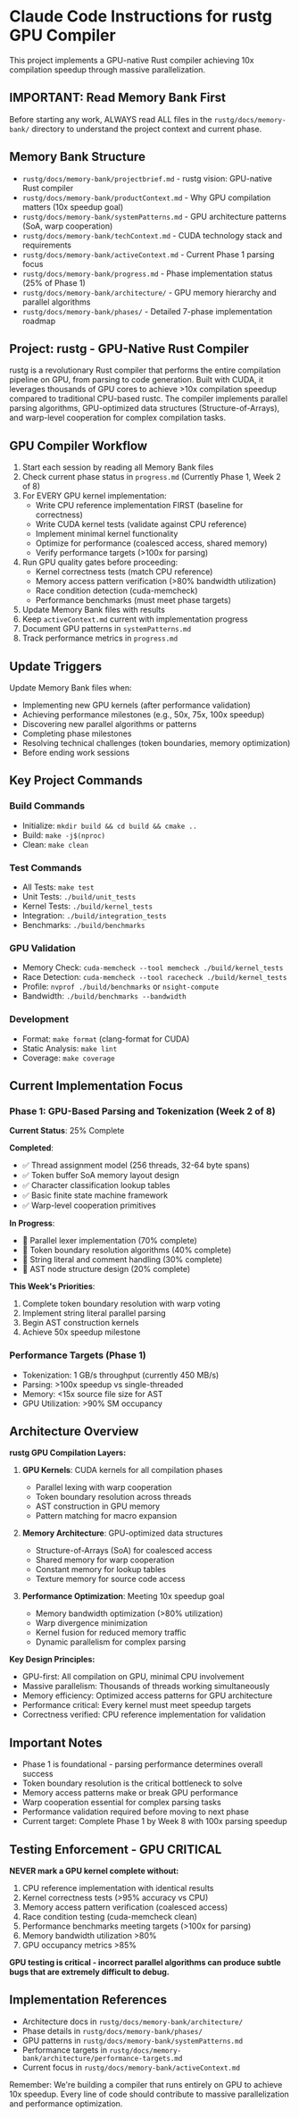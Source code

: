 # Claude Code Instructions for rustg GPU Compiler

This project implements a GPU-native Rust compiler achieving 10x compilation speedup through massive parallelization.

## IMPORTANT: Read Memory Bank First

Before starting any work, ALWAYS read ALL files in the `rustg/docs/memory-bank/` directory to understand the project context and current phase.

## Memory Bank Structure

- `rustg/docs/memory-bank/projectbrief.md` - rustg vision: GPU-native Rust compiler
- `rustg/docs/memory-bank/productContext.md` - Why GPU compilation matters (10x speedup goal)
- `rustg/docs/memory-bank/systemPatterns.md` - GPU architecture patterns (SoA, warp cooperation)
- `rustg/docs/memory-bank/techContext.md` - CUDA technology stack and requirements
- `rustg/docs/memory-bank/activeContext.md` - Current Phase 1 parsing focus
- `rustg/docs/memory-bank/progress.md` - Phase implementation status (25% of Phase 1)
- `rustg/docs/memory-bank/architecture/` - GPU memory hierarchy and parallel algorithms
- `rustg/docs/memory-bank/phases/` - Detailed 7-phase implementation roadmap

## Project: rustg - GPU-Native Rust Compiler

rustg is a revolutionary Rust compiler that performs the entire compilation pipeline on GPU, from parsing to code generation. Built with CUDA, it leverages thousands of GPU cores to achieve >10x compilation speedup compared to traditional CPU-based rustc. The compiler implements parallel parsing algorithms, GPU-optimized data structures (Structure-of-Arrays), and warp-level cooperation for complex compilation tasks.

## GPU Compiler Workflow

1. Start each session by reading all Memory Bank files
2. Check current phase status in `progress.md` (Currently Phase 1, Week 2 of 8)
3. For EVERY GPU kernel implementation:
   - Write CPU reference implementation FIRST (baseline for correctness)
   - Write CUDA kernel tests (validate against CPU reference)
   - Implement minimal kernel functionality
   - Optimize for performance (coalesced access, shared memory)
   - Verify performance targets (>100x for parsing)
4. Run GPU quality gates before proceeding:
   - Kernel correctness tests (match CPU reference)
   - Memory access pattern verification (>80% bandwidth utilization)
   - Race condition detection (cuda-memcheck)
   - Performance benchmarks (must meet phase targets)
5. Update Memory Bank files with results
6. Keep `activeContext.md` current with implementation progress
7. Document GPU patterns in `systemPatterns.md`
8. Track performance metrics in `progress.md`

## Update Triggers

Update Memory Bank files when:

- Implementing new GPU kernels (after performance validation)
- Achieving performance milestones (e.g., 50x, 75x, 100x speedup)
- Discovering new parallel algorithms or patterns
- Completing phase milestones
- Resolving technical challenges (token boundaries, memory optimization)
- Before ending work sessions

## Key Project Commands

### Build Commands
- Initialize: `mkdir build && cd build && cmake ..`
- Build: `make -j$(nproc)`
- Clean: `make clean`

### Test Commands
- All Tests: `make test`
- Unit Tests: `./build/unit_tests`
- Kernel Tests: `./build/kernel_tests`
- Integration: `./build/integration_tests`
- Benchmarks: `./build/benchmarks`

### GPU Validation
- Memory Check: `cuda-memcheck --tool memcheck ./build/kernel_tests`
- Race Detection: `cuda-memcheck --tool racecheck ./build/kernel_tests`
- Profile: `nvprof ./build/benchmarks` or `nsight-compute`
- Bandwidth: `./build/benchmarks --bandwidth`

### Development
- Format: `make format` (clang-format for CUDA)
- Static Analysis: `make lint`
- Coverage: `make coverage`

## Current Implementation Focus

### Phase 1: GPU-Based Parsing and Tokenization (Week 2 of 8)

**Current Status**: 25% Complete

**Completed**:
- ✅ Thread assignment model (256 threads, 32-64 byte spans)
- ✅ Token buffer SoA memory layout design
- ✅ Character classification lookup tables
- ✅ Basic finite state machine framework
- ✅ Warp-level cooperation primitives

**In Progress**:
- 🔄 Parallel lexer implementation (70% complete)
- 🔄 Token boundary resolution algorithms (40% complete)
- 🔄 String literal and comment handling (30% complete)
- 🔄 AST node structure design (20% complete)

**This Week's Priorities**:
1. Complete token boundary resolution with warp voting
2. Implement string literal parallel parsing
3. Begin AST construction kernels
4. Achieve 50x speedup milestone

### Performance Targets (Phase 1)
- Tokenization: 1 GB/s throughput (currently 450 MB/s)
- Parsing: >100x speedup vs single-threaded
- Memory: <15x source file size for AST
- GPU Utilization: >90% SM occupancy

## Architecture Overview

**rustg GPU Compilation Layers:**

1. **GPU Kernels**: CUDA kernels for all compilation phases
   - Parallel lexing with warp cooperation
   - Token boundary resolution across threads
   - AST construction in GPU memory
   - Pattern matching for macro expansion

2. **Memory Architecture**: GPU-optimized data structures
   - Structure-of-Arrays (SoA) for coalesced access
   - Shared memory for warp cooperation
   - Constant memory for lookup tables
   - Texture memory for source code access

3. **Performance Optimization**: Meeting 10x speedup goal
   - Memory bandwidth optimization (>80% utilization)
   - Warp divergence minimization
   - Kernel fusion for reduced memory traffic
   - Dynamic parallelism for complex parsing

**Key Design Principles:**
- GPU-first: All compilation on GPU, minimal CPU involvement
- Massive parallelism: Thousands of threads working simultaneously
- Memory efficiency: Optimized access patterns for GPU architecture
- Performance critical: Every kernel must meet speedup targets
- Correctness verified: CPU reference implementation for validation

## Important Notes

- Phase 1 is foundational - parsing performance determines overall success
- Token boundary resolution is the critical bottleneck to solve
- Memory access patterns make or break GPU performance
- Warp cooperation essential for complex parsing tasks
- Performance validation required before moving to next phase
- Current target: Complete Phase 1 by Week 8 with 100x parsing speedup

## Testing Enforcement - GPU CRITICAL

**NEVER mark a GPU kernel complete without:**

1. CPU reference implementation with identical results
2. Kernel correctness tests (>95% accuracy vs CPU)
3. Memory access pattern verification (coalesced access)
4. Race condition testing (cuda-memcheck clean)
5. Performance benchmarks meeting targets (>100x for parsing)
6. Memory bandwidth utilization >80%
7. GPU occupancy metrics >85%

**GPU testing is critical - incorrect parallel algorithms can produce subtle bugs that are extremely difficult to debug.**

## Implementation References

- Architecture docs in `rustg/docs/memory-bank/architecture/`
- Phase details in `rustg/docs/memory-bank/phases/`
- GPU patterns in `rustg/docs/memory-bank/systemPatterns.md`
- Performance targets in `rustg/docs/memory-bank/architecture/performance-targets.md`
- Current focus in `rustg/docs/memory-bank/activeContext.md`

Remember: We're building a compiler that runs entirely on GPU to achieve 10x speedup. Every line of code should contribute to massive parallelization and performance optimization.